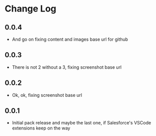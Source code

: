 # Change Log

## 0.0.4

-   And go on fixing content and images base url for github

## 0.0.3

-   There is not 2 without a 3, fixing screenshot base url

## 0.0.2

-   Ok, ok, fixing screenshot base url

## 0.0.1

-   Initial pack release and maybe the last one, if Salesforce's VSCode extensions keep on the way

